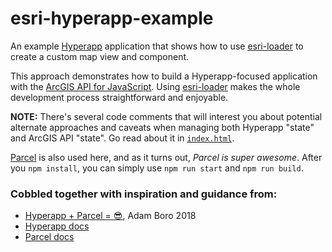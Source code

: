 # esri-hyperapp-example

An example [Hyperapp](https://hyperapp.js.org/) application that shows how to use [esri-loader](https://github.com/Esri/esri-loader) to create a custom map view and component.

This approach demonstrates how to build a Hyperapp-focused application with the [ArcGIS API for JavaScript](https://developers.arcgis.com/javascript/). Using [esri-loader](https://github.com/Esri/esri-loader) makes the whole development process straightforward and enjoyable.

<!-- **PROOF:** [view demo](https://jwasilgeo.github.io/esri-riot-example/) -->

**NOTE:** There's several code comments that will interest you about potential alternate approaches and caveats when managing both Hyperapp "state" and ArcGIS API "state". Go read about it in [`index.html`](https://github.com/jwasilgeo/esri-hyperapp-example/blob/master/index.js).

[Parcel](https://parceljs.org/) is also used here, and as it turns out, _Parcel is super awesome_. After you `npm install`, you can simply use `npm run start` and `npm run build`.

### Cobbled together with inspiration and guidance from:

- [Hyperapp + Parcel = 😎](https://blog.daftcode.pl/hyperapp-parcel-71823bd93f1c), Adam Boro 2018
- [Hyperapp docs](https://github.com/hyperapp/hyperapp/blob/master/README.md)
- [Parcel docs](https://parceljs.org/)
